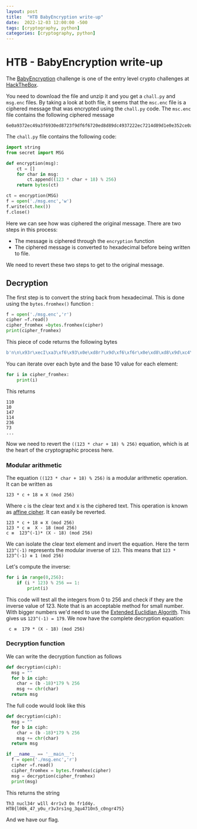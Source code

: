 ```yaml
---
layout: post
title:  "HTB BabyEncryption write-up"
date:  2022-12-03 12:00:00 -500
tags: [cryptography, python]
categories: [cryptography, python]
---
```


# HTB - BabyEncryption write-up
The [BabyEncryption](https://app.hackthebox.com/challenges/babyencryption) challenge is one of the entry level crypto challenges at [HackTheBox](https://app.hackthebox.com).

You need to download the file and unzip it and you get a `chall.py` and `msg.enc` files.
By taking a look at both file, it seems that the `msc.enc` file is a ciphered message that was encrypted using the `chall.py` code.
The `msc.enc` file contains the following ciphered message
```
6e0a9372ec49a3f6930ed8723f9df6f6720ed8d89dc4937222ec7214d89d1e0e352ce0aa6ec82bf622227bb70e7fb7352249b7d893c493d8539dec8fb7935d490e7f9d22ec89b7a322ec8fd80e7f8921
```
The `chall.py` file contains the following code:
```python
import string
from secret import MSG

def encryption(msg):
    ct = []
    for char in msg:
        ct.append((123 * char + 18) % 256)
    return bytes(ct)

ct = encryption(MSG)
f = open('./msg.enc','w')
f.write(ct.hex())
f.close()
```
Here we can see how was ciphered the original message.
There are two steps in this process:
* The message is ciphered through the `encryption` function
* The ciphered message is converted to hexadecimal before being written to file.

We need to revert these two steps to get to the original message.

## Decryption
The first step is to convert the string back from hexadecimal.
This is done using the `bytes.fromhex()` function :
```python
f = open('./msg.enc','r')
cipher =f.read()
cipher_fromhex =bytes.fromhex(cipher)
print(cipher_fromhex)
```
This piece of code returns the following bytes
```python
b'n\n\x93r\xecI\xa3\xf6\x93\x0e\xd8r?\x9d\xf6\xf6r\x0e\xd8\xd8\x9d\xc4\x93r"\xecr\x14\xd8\x9d\x1e\x0e5,\xe0\xaan\xc8+\xf6""{\xb7\x0e\x7f\xb75"I\xb7\xd8\x93\xc4\x93\xd8S\x9d\xec\x8f\xb7\x93]I\x0e\x7f\x9d"\xec\x89\xb7\xa3"\xec\x8f\xd8\x0e\x7f\x89!'
```
You can iterate over each byte and the base 10 value for each element:
```python
for i in cipher_fromhex:
    print(i)
```
This returns
```
110
10
147
114
236
73
...
```
Now we need to revert the `((123 * char + 18) % 256)` equation, which is at the heart
of the cryptographic process here.

### Modular arithmetic
The equation `((123 * char + 18) % 256)` is a modular arithmetic operation.
It can be written as
```
123 * c + 18 ≡ X (mod 256)
```
Where `c` is the clear text and `X` is the ciphered text.
This operation is known as [affine cipher](https://en.wikipedia.org/wiki/Affine_cipher).
It can easily be reverted.
```
123 * c + 18 ≡ X (mod 256)
123 * c ≡  X - 18 (mod 256)
c ≡  123^(-1)* (X - 18) (mod 256)
```
We can isolate the clear text element and invert the equation.
Here the term `123^(-1)` represents the modular inverse of `123`.
This means that `123 * 123^(-1) ≡ 1 (mod 256)`

Let's compute the inverse:
```python
for i in range(0,256):
    if (i * 123) % 256 == 1:
        print(i)
```
This code will test all the integers from 0 to 256 and check if they are the inverse value of 123.
Note that is an acceptable method for small number. With bigger numbers we'd need to use the [Extended Euclidian Algorith](https://en.wikipedia.org/wiki/Extended_Euclidean_algorithm).
This gives us `123^(-1) = 179`. We now have the complete decryption equation:
```
 c ≡  179 * (X - 18) (mod 256)
```
### Decryption function
We can write the decryption function as follows
```python
def decryption(ciph):
  msg = ""
  for b in ciph:
    char = (b -18)*179 % 256
    msg += chr(char)
  return msg
```

The full code would look like this
```python
def decryption(ciph):
  msg = ""
  for b in ciph:
    char = (b -18)*179 % 256
    msg += chr(char)
  return msg

if __name__ == '__main__':
  f = open('./msg.enc','r')
  cipher =f.read()
  cipher_fromhex = bytes.fromhex(cipher)
  msg = decryption(cipher_fromhex)
  print(msg)
```
This returns the string
```text
Th3 nucl34r w1ll 4rr1v3 0n fr1d4y.
HTB{l00k_47_y0u_r3v3rs1ng_3qu4710n5_c0ngr475}
```
And we have our flag.
